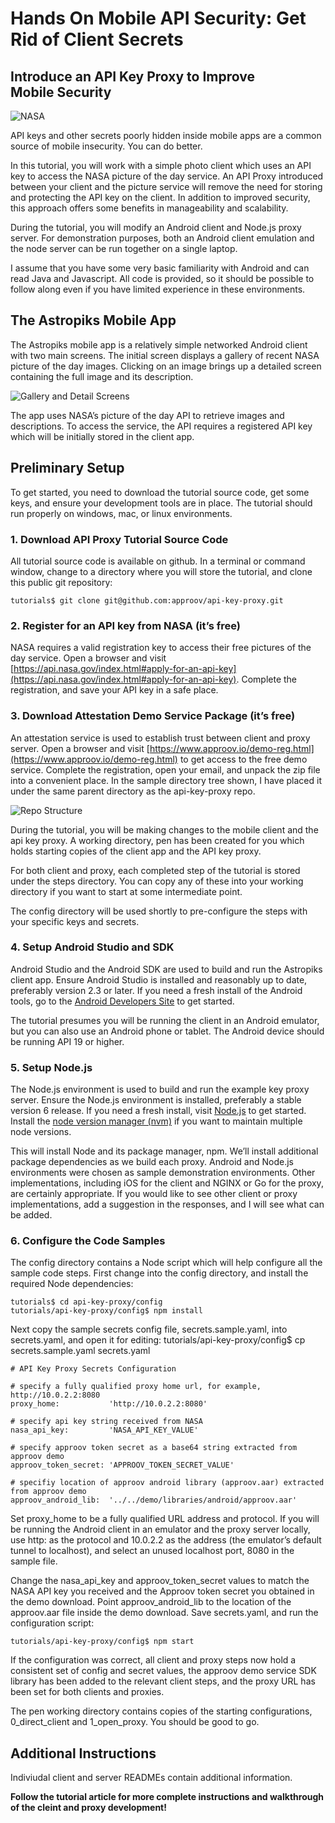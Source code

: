 # Hands On Mobile API Security: Get Rid of Client Secrets

## Introduce an API Key Proxy to Improve Mobile Security

![NASA](images/0-4lm9DP6Xyb8PLJsL.jpg)

API keys and other secrets poorly hidden inside mobile apps are a common source of mobile insecurity. You can do better.

In this tutorial, you will work with a simple photo client which uses an API key to access the NASA picture of the day service. 
An API Proxy introduced between your client and the picture service will remove the need for storing and protecting the API key on the client. 
In addition to improved security, this approach offers some benefits in manageability and scalability.

During the tutorial, you will modify an Android client and Node.js proxy server. For demonstration purposes, 
both an Android client emulation and the node server can be run together on a single laptop.

I assume that you have some very basic familiarity with Android and can read Java and Javascript. 
All code is provided, so it should be possible to follow along even if you have limited experience in these environments.

## The Astropiks Mobile App

The Astropiks mobile app is a relatively simple networked Android client with two main screens. 
The initial screen displays a gallery of recent NASA picture of the day images. 
Clicking on an image brings up a detailed screen containing the full image and its description.

![Gallery and Detail Screens](images/gallery-detail-pair.png)

The app uses NASA’s picture of the day API to retrieve images and descriptions. 
To access the service, the API requires a registered API key which will be initially stored in the client app.

## Preliminary Setup

To get started, you need to download the tutorial source code, get some keys, and ensure your development tools are in place. The tutorial should run properly on windows, mac, or linux environments.

### 1. Download API Proxy Tutorial Source Code

All tutorial source code is available on github. In a terminal or command window, change to a directory where you will store the tutorial, and clone this public git repository:

```
tutorials$ git clone git@github.com:approov/api-key-proxy.git
```

### 2. Register for an API key from NASA (it’s free)

NASA requires a valid registration key to access their free pictures of the day service. Open a browser and visit [https://api.nasa.gov/index.html#apply-for-an-api-key](https://api.nasa.gov/index.html#apply-for-an-api-key). Complete the registration, and save your API key in a safe place.

### 3. Download Attestation Demo Service Package (it’s free)
An attestation service is used to establish trust between client and proxy server. Open a browser and visit [https://www.approov.io/demo-reg.html](https://www.approov.io/demo-reg.html) to get access to the free demo service. Complete the registration, open your email, and unpack the zip file into a convenient place. In the sample directory tree shown, I have placed it under the same parent directory as the api-key-proxy repo.

![Repo Structure](images/tutorial-files.png)

During the tutorial, you will be making changes to the mobile client and the api key proxy. A working directory, pen has been created for you which holds starting copies of the client app and the API key proxy.

For both client and proxy, each completed step of the tutorial is stored under the steps directory. You can copy any of these into your working directory if you want to start at some intermediate point.

The config directory will be used shortly to pre-configure the steps with your specific keys and secrets.

### 4. Setup Android Studio and SDK

Android Studio and the Android SDK are used to build and run the Astropiks client app. Ensure Android Studio is installed and reasonably up to date, preferably version 2.3 or later. If you need a fresh install of the Android tools, go to the [Android Developers Site](https://medium.com/r/?url=https%3A%2F%2Fdeveloper.android.com%2Fstudio%2Findex.html) to get started.

The tutorial presumes you will be running the client in an Android emulator, but you can also use an Android phone or tablet. The Android device should be running API 19 or higher.

### 5. Setup Node.js

The Node.js environment is used to build and run the example key proxy server. Ensure the Node.js environment is installed, preferably a stable version 6 release. If you need a fresh install, visit [Node.js](https://medium.com/r/?url=https%3A%2F%2Fnodejs.org%2F) to get started. Install the [node version manager (nvm)](https://medium.com/r/?url=https%3A%2F%2Fgithub.com%2Fcreationix%2Fnvm) if you want to maintain multiple node versions.

This will install Node and its package manager, npm. We’ll install additional package dependencies as we build each proxy.
Android and Node.js environments were chosen as sample demonstration environments. Other implementations, including iOS for the client and NGINX or Go for the proxy, are certainly appropriate. If you would like to see other client or proxy implementations, add a suggestion in the responses, and I will see what can be added.

### 6. Configure the Code Samples

The config directory contains a Node script which will help configure all the sample code steps. First change into the config directory, and install the required Node dependencies:

```
tutorials$ cd api-key-proxy/config
tutorials/api-key-proxy/config$ npm install
```

Next copy the sample secrets config file, secrets.sample.yaml, into secrets.yaml, and open it for editing:
tutorials/api-key-proxy/config$ cp secrets.sample.yaml secrets.yaml

```
# API Key Proxy Secrets Configuration

# specify a fully qualified proxy home url, for example, http://10.0.2.2:8080
proxy_home:           'http://10.0.2.2:8080'

# specify api key string received from NASA
nasa_api_key:         'NASA_API_KEY_VALUE'

# specify approov token secret as a base64 string extracted from approov demo 
approov_token_secret: 'APPROOV_TOKEN_SECRET_VALUE'

# specifiy location of approov android library (approov.aar) extracted from approov demo
approov_android_lib:  '../../demo/libraries/android/approov.aar'
```

Set proxy_home to be a fully qualified URL address and protocol. If you will be running the Android client in an emulator and the proxy server locally, use http: as the protocol and 10.0.2.2 as the address (the emulator’s default tunnel to localhost), and select an unused localhost port, 8080 in the sample file.

Change the nasa_api_key and approov_token_secret values to match the NASA API key you received and the Approov token secret you obtained in the demo download. Point approov_android_lib to the location of the approov.aar file inside the demo download. Save secrets.yaml, and run the configuration script:

```
tutorials/api-key-proxy/config$ npm start
```

If the configuration was correct, all client and proxy steps now hold a consistent set of config and secret values, the approov demo service SDK library has been added to the relevant client steps, and the proxy URL has been set for both clients and proxies.

The pen working directory contains copies of the  starting configurations, 0_direct_client and 1_open_proxy. You should be good to go.

## Additional Instructions

Indiviudal client and server READMEs contain additional information.

**Follow the tutorial article for more complete instructions and walkthrough of the cleint and proxy development!**
